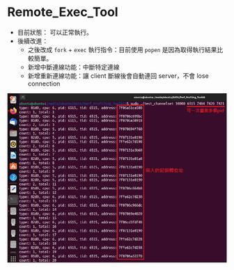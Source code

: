 # Remote_Exec_Tool


- 目前狀態：
	可以正常執行。
- 後續改進：
	- 之後改成 `fork` + `exec` 執行指令：目前使用 `popen` 是因為取得執行結果比較簡單。
	- 新增中斷連線功能：中斷特定連線
	- 新增重新連線功能：讓 client 斷線後會自動連回 server，不會 lose connection

<div align="center">
<img src="https://raw.githubusercontent.com/mfpss95134/Perf_Profiling_Toolkit/refs/heads/main/demo.png">
<div align="left">
<br>
